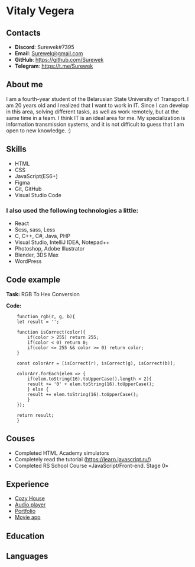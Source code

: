 # Vitaly Vegera

## Contacts

+ **Discord**: Surewek#7395
+ **Email**: Surewek@gmail.com
+ **GitHub**: https://github.com/Surewek
+ **Telegram**: https://t.me/Surewek

## About me

I am a fourth-year student of the Belarusian State University of Transport. I am 20 years old and I realized that I want to work in IT. Since I can develop in this area, solving different tasks, as well as work remotely, but at the same time in a team. I think IT is an ideal area for me. My specialization is information transmission systems, and it is not difficult to guess that I am open to new knowledge. :)

## Skills

+ HTML
+ CSS
+ JavaScript(ES6+)
+ Figma
+ Git, GitHub
+ Visual Studio Code


### I also used the following technologies a little:

+ React
+ Scss, sass, Less
+ C, C++, C#, Java, PHP
+ Visual Studio, IntelliJ IDEA, Notepad++
+ Photoshop, Adobe Illustrator
+ Blender, 3DS Max
+ WordPress

## Code example

**Task:**
RGB To Hex Conversion

**Code:**
```
    function rgb(r, g, b){
    let result = '';

    function isCorrect(color){
        if(color > 255) return 255;
        if(color < 0) return 0;
        if(color <= 255 && color >= 0) return color;
    }

    const colorArr = [isCorrect(r), isCorrect(g), isCorrect(b)];
    
    colorArr.forEach(elem => {
        if(elem.toString(16).toUpperCase().length < 2){
        result += '0' + elem.toString(16).toUpperCase();
        } else {
        result += elem.toString(16).toUpperCase();
        }
    });

    return result;
    }
```

## Couses

+ Completed HTML Academy simulators
+ Completely read the tutorial (https://learn.javascript.ru/)
+ Completed RS School Course «JavaScript/Front-end. Stage 0» 

## Experience

+ [Cozy House](https://rolling-scopes-school.github.io/surewek-JSFE2022Q1/shelter/pages/main/index.html)
+ [Audio player](https://rolling-scopes-school.github.io/surewek-JSFEPRESCHOOL/audio-player/)
+ [Portfolio](https://rolling-scopes-school.github.io/surewek-JSFEPRESCHOOL/portfolio/)
+ [Movie app](https://rolling-scopes-school.github.io/surewek-JSFEPRESCHOOL/movie-app/)

## Education

## Languages